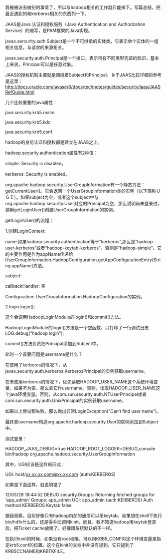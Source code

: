 我被被派去做别的事情了，所以与hadoop相关的工作就只能搁下。写篇总结，把最近遇到的和kerberos相关的东西列一下。

 

JAAS是Java 认证和授权服务（Java Authentication and Authorization Service）的缩写，是PAM框架的Java实现。

javax.sercurity.auth.Subject是一个不可继承的实体类，它表示单个实体的一组相关信息，与请求的来源相关。

javax.security.auth.Principal是一个接口，表示带有不同类型凭证的标识，基本上来说，Principal可以是任意对象。

JAAS的授权机制主要就是围绕着Subject和Principal。关于JAAS比较详细的参考是这里：http://docs.oracle.com/javase/6/docs/technotes/guides/security/jaas/JAASRefGuide.html

几个比较重要的java属性：

java.security.krb5.realm

java.security.krb5.kdc

java.security.krb5.conf

 

 

hadoop的身份认证和授权都是建立在JAAS之上。

hadoop.security.authentication属性有2种值：

simple: Security is disabled。

kerberos: Security is enabled。

org.apache.hadoop.security.UserGroupInformation有一个静态方法：getCurrentUser()。它会返回一个UserGroupInformation类的实例（以下简称ＵＧＩ）。如果subject为空，或者这个subject中与org.apache.hadoop.security.User对应的Principal为空，那么说明尚未登录过，调用getLoginUser()创建UserGroupInformation的实例。

getLoginUser()的流程：

1.创建LoginContext:

name:如果hadoop.security.authentication等于”kerberos”,那么是“hadoop-user-kerberos”或者“hadoop-keytab-kerberos”，否则是“hadoop-simple”。它的主要作用是作为appName传递给UserGroupInformation.HadoopConfiguration.getAppConfigurationEntry(String appName)方法。

subject:

callbackHandler: 空

Configuration: UserGroupInformation.HadoopConfiguration的实例。

2.login.login();

这个会调用HadoopLoginModule的login()和commit()方法。

HadoopLoginModule的login()方法是一个空函数，只打印了一行调试日志 LOG.debug("hadoop login");

commit()方法负责把Principal添加到Subject中。

此时一个首要问题是username是什么？

在使用了kerberos的情况下，从javax.security.auth.kerberos.KerberosPrincipal的实例获取username。

在未使用kerberos的情况下，优先读取HADOOP_USER_NAME这个系统环境变量，如果不为空，那么拿它作username。否则，读取HADOOP_USER_NAME这个java环境变量。否则，从com.sun.security.auth.NTUserPrincipal或者com.sun.security.auth.UnixPrincipal的实例获取username。

如果以上尝试都失败，那么抛出异常LoginException("Can’t find user name")。

最终拿username构造org.apache.hadoop.security.User的实例添加到Subject中。

 

测试登录：

HADOOP_JAAS_DEBUG=true HADOOP_ROOT_LOGGER=DEBUG,console  bin/hadoop  org.apache.hadoop.security.UserGroupInformation

其中，UGI应该是这样的形式：

UGI: host/xx.xx.xx.com@xx.xx.com (auth:KERBEROS)

如果是下面这样，就说明错了

12/03/28 18:44:52 DEBUG security.Groups: Returning fetched groups for ‘app_admin’ 
Groups: app_admin 
UGI: app_admin (auth:KERBEROS) 
Auth method KERBEROS 
Keytab false

据我观察，目前好像只有hadoop内部的通信可以用keytab。如果想在shell下执行bin/hdfs什么的，还是得手动调用kinit。而且，我不知道hadoop用keytab登录后，把Ticket cache放哪了。好像跟系统默认的不一样。

 

在执行kinit的时候，如果没有root权限，可以用KRB5_CONFIG这个环境变量来指定krb5.conf的位置。这个在kinit的文档中并没有提到，它只提到了KRB5CCNAME和KRBTKFILE。
